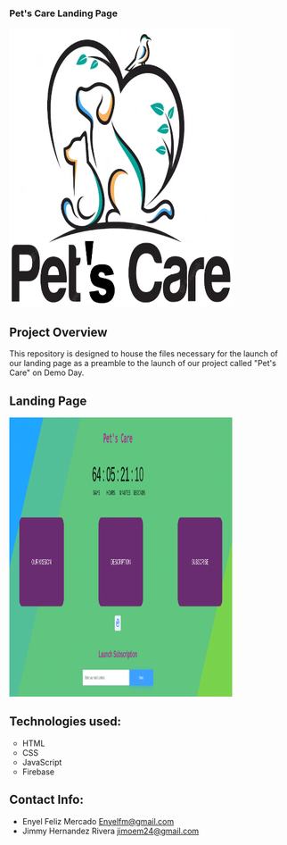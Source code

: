 ### Pet's Care Landing Page
<img src="https://github.com/JimmyHernandez/landing_pagePC/blob/main/image/PetsCareLogo.png" 
     width="400" 
     height="500" />

## Project Overview

This repository is designed to house the files necessary for the launch of our landing page as a preamble to the launch of our project called "Pet's Care" on Demo Day.

## Landing Page
<img src="https://github.com/JimmyHernandez/landing_pagePC/blob/main/image/Screenshot%20from%202023-09-13%2014-38-54.png" 
     width="400" 
     height="500" />

## Technologies used:
<ul style="list-style-type:circle;">
   <li>HTML</li>
   <li>CSS</li>
   <li>JavaScript</li>
   <li>Firebase</li>
</ul>

## Contact Info:
- Enyel Feliz Mercado <Enyelfm@gmail.com>
- Jimmy Hernandez Rivera <jimoem24@gmail.com>
